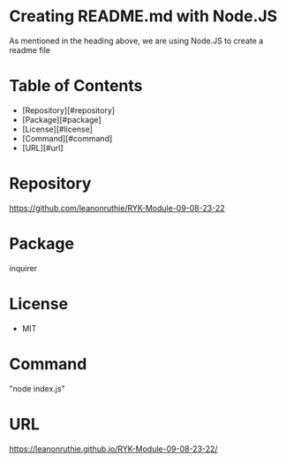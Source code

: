 
  # Creating README.md with Node.JS
  As mentioned in the heading above, we are using Node.JS to create a readme file

  # Table of Contents 
  * [Repository][#repository]
  * [Package][#package]
  * [License][#license]
  * [Command][#command]
  * [URL][#url]
  
  # Repository
 https://github.com/leanonruthie/RYK-Module-09-08-23-22
  
  # Package 
  inquirer

  # License
  * MIT
   
  # Command
  "node index.js"

  # URL 
  https://leanonruthie.github.io/RYK-Module-09-08-23-22/

